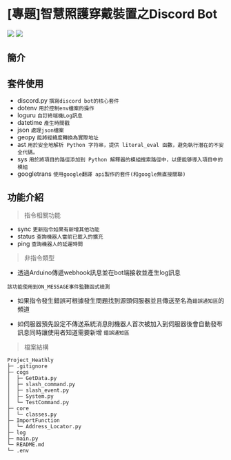 # [專題]智慧照護穿戴裝置之Discord Bot

![](https://img.shields.io/badge/Python_3.11.5-Version-FFFF00?logo=python) ![](https://img.shields.io/badge/Discord_2.3.2-Version-5865F2?logo=discord)


## 簡介

## 套件使用
- discord.py ```撰寫discord bot的核心套件```
- dotenv ```用於控制env檔案的操作```
- loguru ```自訂終端機Log訊息```
- datetime ```產生時間戳```
- json ```處理json檔案```
- geopy ```能將經緯度轉換為實際地址```
- ast ```用於安全地解析 Python 字符串，提供 literal_eval 函數，避免執行潛在的不安全代碼。```
- sys ```用於將項目的路徑添加到 Python 解釋器的模組搜索路徑中，以便能够導入項目中的模組```
- googletrans ```使用google翻譯 api製作的套件(和google無直接關聯)```

## 功能介紹

>指令相關功能
- sync ```更新指令如果有新增其他功能```
- status ```查詢機器人當前已載入的擴充```
- ping ```查詢機器人的延遲時間```  

>非指令類型
- 透過Arduino傳遞webhook訊息並在bot端接收並產生log訊息

```該功能使用到ON_MESSAGE事件監聽函式檢測```

- 如果指令發生錯誤可根據發生問題找到源頭伺服器並且傳送至名為```錯誤通知區```的頻道  

- 如伺服器預先設定不傳送系統消息則機器人首次被加入到伺服器後會自動發布訊息同時讓使用者知道需要新增
```錯誤通知區```

>檔案結構

```
Project_Heathly
├─ .gitignore
├─ cogs
│  ├─ GetData.py
│  ├─ slash_command.py
│  ├─ slash_event.py
│  ├─ System.py
│  └─ TestCommand.py
├─ core
│  └─ classes.py
├─ ImportFunction
│  └─ Address_Locator.py
├─ log
├─ main.py
└─ README.md
└─ .env
```
